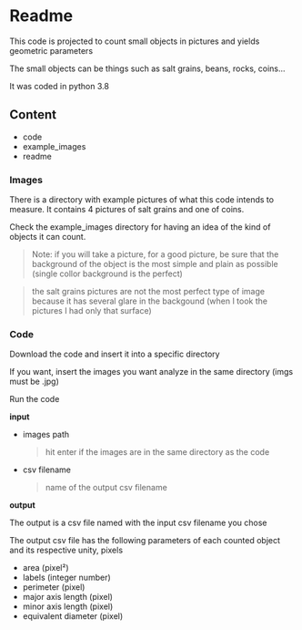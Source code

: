 # Readme

This code is projected to count small objects in pictures and yields geometric parameters

The small objects can be things such as salt grains, beans, rocks, coins...  

It was coded in python 3.8

## Content

- code
- example_images
- readme

### Images

There is a directory with example pictures of what this code intends to measure. It contains 4 pictures of salt grains and one of coins. 

Check the example_images directory for having an idea of the kind of objects it can count.

> Note: if you will take a picture, for a good picture, be sure that the background of the object is the most simple and plain as possible (single collor background is the perfect)

> the salt grains pictures are not the most perfect type of image because it has several glare in the backgound (when I took the pictures I had only that surface)

### Code

Download the code and insert it into a specific directory

If you want, insert the images you want analyze in the same directory (imgs must be .jpg)

Run the code

**input**

- images path

  > hit enter if the images are in the same directory as the code

- csv filename

  > name of the output csv filename

**output**

The output is a csv file named with the input csv filename you chose

The output csv file has the following parameters of each counted object and its respective unity, pixels

- area (pixel²)
- labels (integer number)
- perimeter (pixel)
- major axis length (pixel)
- minor axis length (pixel)
- equivalent diameter (pixel)



